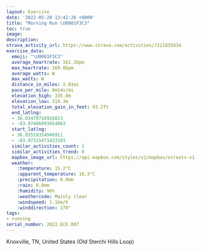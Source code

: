 ```yaml
---
layout: Exercise
date: '2022-05-28 13:42:26 +0000'
title: "Morning Run \U0001F3C3"
toc: true
image:
description:
strava_activity_url: https://www.strava.com/activities/7221835934
exercise_data:
  emoji: "\U0001F3C3"
  average_heartrate: 162.3bpm
  max_heartrate: 169.0bpm
  average_watts: W
  max_watts: W
  distance_in_miles: 2.01mi
  pace_per_mile: 8m14s/mi
  elevation_high: 335.0m
  elevation_low: 314.3m
  total_elevation_gain_in_feet: 93.2ft
  end_latlng:
  - 36.03479716926813
  - -83.97486093454063
  start_latlng:
  - 36.03519354946911
  - -83.97315471433103
  similar_activities_count: 1
  similar_activities_trend: 0
  mapbox_image_url: https://api.mapbox.com/styles/v1/mapbox/streets-v11/static/path-5+787af2-1.0(%7Db%7DzEf_p_OCEM%5DIaAMg%40iA_CUy%40Uc%40g%40uAwAoDs%40%7BAYW%5BO%5DGaA%40eAJ%5BHk%40Xw%40r%40%5BPg%40J%5B%3FyCWm%40AG%3FIFEj%40%3Fz%40Fb%40J%60%40pA%7CBvBjD%5Eh%40lAvB%60AxAP%5EfA~AxAnDTp%40r%40nBTb%40t%40bAh%40bAbBfCPJPFVAPIXSl%40w%40%7C%40s%40nAwALED%3FDFTh%40fAfBHXAJEFu%40l%40UVYn%40IVEj%40%3F%60%40Hl%40Nd%40%5EpAdApCjDvGRVXNf%40Hl%40EXMh%40i%40Ry%40Ba%40%3Fc%40WmBi%40gCQoA%5DoB%5BuAYo%40oB%7BCQe%40g%40J%5D%5EOHGAKKUe%40cBmCUe%40GWUkAWuB),pin-s-s+e5b22e(-83.97316,36.03519),pin-s-f+89ae00(-83.97486999999994,36.03478999999998)/auto/800x800?access_token=pk.eyJ1Ijoiam9zaGJlY2ttYW4iLCJhIjoiY205eWR2aDd1MWZ6djJrbXc4a3M0bWZleiJ9.XiG9OWkNcZk2QzjJbxLB4A
  weather:
    :temperature: 15.2°C
    :apparent_temperature: 16.3°C
    :precipitation: 0.0mm
    :rain: 0.0mm
    :humidity: 90%
    :weathercode: Mainly clear
    :windspeed: 1.1km/h
    :winddirection: 270°
tags:
- running
serial_number: 2022.ECE.007
---
```

Knoxville, TN, United States (Old Sterchi Hills Loop)

